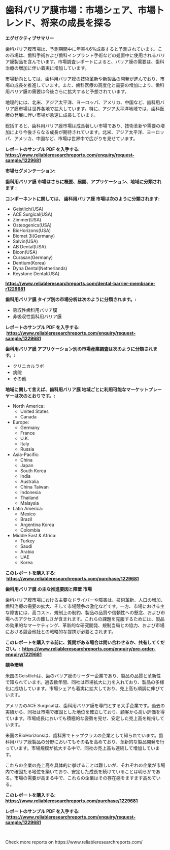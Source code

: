 <p><h1>歯科バリア膜市場：市場シェア、市場トレンド、将来の成長を探る</h1></p><p><strong>エグゼクティブサマリー</strong></p>
<p><p>歯科バリア膜市場は、予測期間中に年率4.6%成長すると予測されています。この市場は、歯科手術および歯科インプラント手術などの処置中に使用されるバリア膜製品を含んでいます。市場調査レポートによると、バリア膜の需要は、歯科治療の増加に伴い着実に増加しています。</p><p>市場動向としては、歯科用バリア膜の技術革新や新製品の開発が進んでおり、市場の成長を推進しています。また、歯科医療の高度化と需要の増加により、歯科用バリア膜の需要は今後さらに拡大すると予想されています。</p><p>地理的には、北米、アジア太平洋、ヨーロッパ、アメリカ、中国など、歯科用バリア膜市場は世界各地で拡大しています。特に、アジア太平洋地域では、歯科医療の発展に伴い市場が急速に成長しています。</p><p>総括すると、歯科用バリア膜市場は成長著しい市場であり、技術革新や需要の増加により今後さらなる成長が期待されています。北米、アジア太平洋、ヨーロッパ、アメリカ、中国など、市場は世界中で広がりを見せています。</p></p>
<p><strong>レポートのサンプル PDF を入手する: <a href="https://www.reliableresearchreports.com/enquiry/request-sample/1229681">https://www.reliableresearchreports.com/enquiry/request-sample/1229681</a></strong></p>
<p><strong>市場セグメンテーション:</strong></p>
<p><strong> 歯科用バリア膜 市場はさらに概要、展開、アプリケーション、地域に分類されます :</strong></p>
<p><strong>コンポーネントに関しては、 歯科用バリア膜 市場は次のように分類されます: &nbsp;</strong></p>
<p><ul><li>Geistlich(USA)</li><li>ACE Surgical(USA)</li><li>Zimmer(USA)</li><li>Osteogenics(USA)</li><li>BioHorizons(USA)</li><li>Biomet 3i(Germany)</li><li>Salvin(USA)</li><li>AB Dental(USA)</li><li>Bicon(USA)</li><li>Curasan(Germany)</li><li>Dentium(Korea)</li><li>Dyna Dental(Netherlands)</li><li>Keystone Dental(USA)</li></ul></p>
<p><strong><a href="https://www.reliableresearchreports.com/dental-barrier-membrane-r1229681">https://www.reliableresearchreports.com/dental-barrier-membrane-r1229681</a></strong></p>
<p><strong> 歯科用バリア膜 タイプ別の市場分析は次のように分類されます。:</strong></p>
<p><ul><li>吸収性歯科用バリア膜</li><li>非吸収性歯科用バリア膜</li></ul></p>
<p><strong>レポートのサンプル PDF を入手する: &nbsp;<a href="https://www.reliableresearchreports.com/enquiry/request-sample/1229681">https://www.reliableresearchreports.com/enquiry/request-sample/1229681</a></strong></p>
<p><strong> 歯科用バリア膜 アプリケーション別の市場産業調査は次のように分類されます。:</strong></p>
<p><ul><li>クリニカルラボ</li><li>病院</li><li>その他</li></ul></p>
<p><strong>地域に関して言えば、歯科用バリア膜 地域ごとに利用可能なマーケットプレーヤーは次のとおりです。:</strong></p>
<p><ul>
    <li>
        North America:
        <ul>
            <li>United States</li>
            <li>Canada</li>
        </ul>
    </li>
    <li>
        Europe:
        <ul>
            <li>Germany</li>
            <li>France</li>
            <li>U.K.</li>
            <li>Italy</li>
            <li>Russia</li>
        </ul>
    </li>
    <li>
        Asia-Pacific:
        <ul>
            <li>China</li>
            <li>Japan</li>
            <li>South Korea</li>
            <li>India</li>
            <li>Australia</li>
            <li>China Taiwan</li>
            <li>Indonesia</li>
            <li>Thailand</li>
            <li>Malaysia</li>
        </ul>
    </li>
    <li>
        Latin America:
        <ul>
            <li>Mexico</li>
            <li>Brazil</li>
            <li>Argentina Korea</li>
            <li>Colombia</li>
        </ul>
    </li>
    <li>
        Middle East & Africa:
        <ul>
            <li>Turkey</li>
            <li>Saudi</li>
            <li>Arabia</li>
            <li>UAE</li>
            <li>Korea</li>
        </ul>
    </li>
    </ul></p>
<p><strong>このレポートを購入する: &nbsp;<a href="https://www.reliableresearchreports.com/purchase/1229681">https://www.reliableresearchreports.com/purchase/1229681</a></strong></p>
<p><strong>歯科用バリア膜 の主な推進要因と障壁 市場</strong></p>
<p><p>歯科バリア膜市場における主要なドライバーや障害は、技術革新、人口の増加、歯科治療の需要の拡大、そして市場競争の激化などです。一方、市場における主な障害には、高コスト、規制上の制約、製品の品質や信頼性への懸念、および市場へのアクセスの難しさが含まれます。これらの課題を克服するためには、製品の効果的なマーケティング、革新的な研究開発、規制当局との協力、および市場における競合他社との戦略的な提携が必要とされます。</p></p>
<p><strong>このレポートを購入する前に、質問がある場合は問い合わせるか、共有してください。:&nbsp; <a href="https://www.reliableresearchreports.com/enquiry/pre-order-enquiry/1229681">https://www.reliableresearchreports.com/enquiry/pre-order-enquiry/1229681</a></strong></p>
<p><strong>競争環境</strong></p>
<p><p>米国のGeistlichは、歯のバリア膜のリーダー企業であり、製品の品質と革新性で知られています。過去数年間、同社は市場拡大に力を入れており、製品の多様化に成功しています。市場シェアも着実に拡大しており、売上高も順調に伸びています。</p><p>アメリカのACE Surgicalは、歯科用バリア膜を専門とする大手企業です。過去の実績から、同社は市場で確固とした地位を確立しており、顧客から高い評価を得ています。市場成長においても積極的な姿勢を見せ、安定した売上高を維持しています。</p><p>米国のBioHorizonsは、歯科界でトップクラスの企業として知られています。歯科用バリア膜製品の分野においてもその名を高めており、革新的な製品開発を行っています。市場規模が拡大する中で、同社の売上高も連続して増加しています。</p><p>これらの企業の売上高を具体的に挙げることは難しいが、それぞれの企業が市場内で確固たる地位を築いており、安定した成長を続けていることは明らかである。市場の需要が高まる中で、これらの企業はその存在感をますます高めている。</p></p>
<p><strong>このレポートを購入する: &nbsp; <a href="https://www.reliableresearchreports.com/purchase/1229681">https://www.reliableresearchreports.com/purchase/1229681</a></strong></p>
<p><strong>レポートのサンプル PDF を入手する: &nbsp;<a href="https://www.reliableresearchreports.com/enquiry/request-sample/1229681">https://www.reliableresearchreports.com/enquiry/request-sample/1229681</a></strong><strong></strong></p>
<p>&nbsp;</p>
<p>Check more reports on https://www.reliableresearchreports.com/</p>
